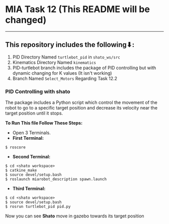# MIA Task 12 (This README will be changed)
---
## This repository includes the following⬇:
1. PID Directory Named `turtlebot_pid` in `shato_ws/src`
2. Kinematics Directory Named `kinematics`
3. PID-turtlebot branch includes the package of PID controlling but with dynamic changing for K values (It isn't working)
4. Branch Named ``Select_Motors`` Regarding Task 12.2

### PID Controlling with shato
The package includes a Python script which control the movement of the robot to go to a specific target position and decrease its velocity near the target position until it stops.

**To Run This file Follow These Steps:**
- Open 3 Terminals.
- **First Terminal:** 
```
$ roscore
```
- **Second Terminal:** 
```
$ cd <shato workspace>
$ catkine_make
$ source devel/setup.bash		
$ roslaunch miarobot_description spawn.launch
```
- **Third Terminal:** 
```
$ cd <shato workspace>
$ source devel/setup.bash
$ rosrun turtlebot_pid pid.py
```
Now you can see **Shato** move in gazebo towards its target position
